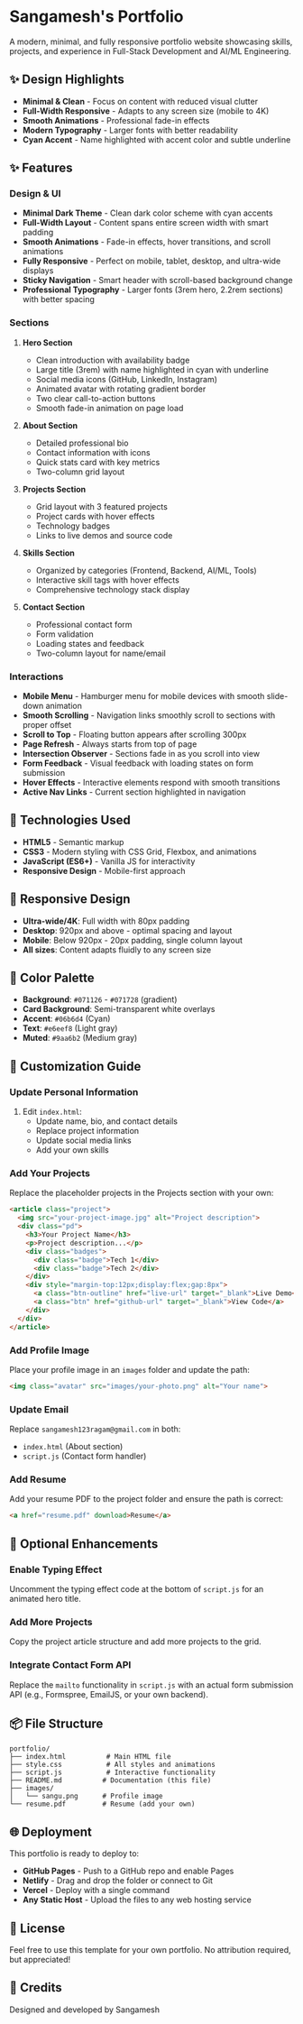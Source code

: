 # Sangamesh's Portfolio

A modern, minimal, and fully responsive portfolio website showcasing skills, projects, and experience in Full-Stack Development and AI/ML Engineering.

## ✨ Design Highlights

- **Minimal & Clean** - Focus on content with reduced visual clutter
- **Full-Width Responsive** - Adapts to any screen size (mobile to 4K)
- **Smooth Animations** - Professional fade-in effects
- **Modern Typography** - Larger fonts with better readability
- **Cyan Accent** - Name highlighted with accent color and subtle underline

## ✨ Features

### Design & UI
- **Minimal Dark Theme** - Clean dark color scheme with cyan accents
- **Full-Width Layout** - Content spans entire screen width with smart padding
- **Smooth Animations** - Fade-in effects, hover transitions, and scroll animations
- **Fully Responsive** - Perfect on mobile, tablet, desktop, and ultra-wide displays
- **Sticky Navigation** - Smart header with scroll-based background change
- **Professional Typography** - Larger fonts (3rem hero, 2.2rem sections) with better spacing

### Sections
1. **Hero Section**
   - Clean introduction with availability badge
   - Large title (3rem) with name highlighted in cyan with underline
   - Social media icons (GitHub, LinkedIn, Instagram)
   - Animated avatar with rotating gradient border
   - Two clear call-to-action buttons
   - Smooth fade-in animation on page load

2. **About Section**
   - Detailed professional bio
   - Contact information with icons
   - Quick stats card with key metrics
   - Two-column grid layout

3. **Projects Section**
   - Grid layout with 3 featured projects
   - Project cards with hover effects
   - Technology badges
   - Links to live demos and source code

4. **Skills Section**
   - Organized by categories (Frontend, Backend, AI/ML, Tools)
   - Interactive skill tags with hover effects
   - Comprehensive technology stack display

5. **Contact Section**
   - Professional contact form
   - Form validation
   - Loading states and feedback
   - Two-column layout for name/email

### Interactions
- **Mobile Menu** - Hamburger menu for mobile devices with smooth slide-down animation
- **Smooth Scrolling** - Navigation links smoothly scroll to sections with proper offset
- **Scroll to Top** - Floating button appears after scrolling 300px
- **Page Refresh** - Always starts from top of page
- **Intersection Observer** - Sections fade in as you scroll into view
- **Form Feedback** - Visual feedback with loading states on form submission
- **Hover Effects** - Interactive elements respond with smooth transitions
- **Active Nav Links** - Current section highlighted in navigation

## 🚀 Technologies Used

- **HTML5** - Semantic markup
- **CSS3** - Modern styling with CSS Grid, Flexbox, and animations
- **JavaScript (ES6+)** - Vanilla JS for interactivity
- **Responsive Design** - Mobile-first approach

## 📱 Responsive Design

- **Ultra-wide/4K**: Full width with 80px padding
- **Desktop**: 920px and above - optimal spacing and layout
- **Mobile**: Below 920px - 20px padding, single column layout
- **All sizes**: Content adapts fluidly to any screen size

## 🎨 Color Palette

- **Background**: `#071126` - `#071728` (gradient)
- **Card Background**: Semi-transparent white overlays
- **Accent**: `#06b6d4` (Cyan)
- **Text**: `#e6eef8` (Light gray)
- **Muted**: `#9aa6b2` (Medium gray)

## 📝 Customization Guide

### Update Personal Information
1. Edit `index.html`:
   - Update name, bio, and contact details
   - Replace project information
   - Update social media links
   - Add your own skills

### Add Your Projects
Replace the placeholder projects in the Projects section with your own:
```html
<article class="project">
  <img src="your-project-image.jpg" alt="Project description">
  <div class="pd">
    <h3>Your Project Name</h3>
    <p>Project description...</p>
    <div class="badges">
      <div class="badge">Tech 1</div>
      <div class="badge">Tech 2</div>
    </div>
    <div style="margin-top:12px;display:flex;gap:8px">
      <a class="btn-outline" href="live-url" target="_blank">Live Demo</a>
      <a class="btn" href="github-url" target="_blank">View Code</a>
    </div>
  </div>
</article>
```

### Add Profile Image
Place your profile image in an `images` folder and update the path:
```html
<img class="avatar" src="images/your-photo.png" alt="Your name">
```

### Update Email
Replace `sangamesh123ragam@gmail.com` in both:
- `index.html` (About section)
- `script.js` (Contact form handler)

### Add Resume
Add your resume PDF to the project folder and ensure the path is correct:
```html
<a href="resume.pdf" download>Resume</a>
```

## 🔧 Optional Enhancements

### Enable Typing Effect
Uncomment the typing effect code at the bottom of `script.js` for an animated hero title.

### Add More Projects
Copy the project article structure and add more projects to the grid.

### Integrate Contact Form API
Replace the `mailto` functionality in `script.js` with an actual form submission API (e.g., Formspree, EmailJS, or your own backend).

## 📦 File Structure

```
portfolio/
├── index.html          # Main HTML file
├── style.css           # All styles and animations
├── script.js           # Interactive functionality
├── README.md          # Documentation (this file)
├── images/
│   └── sangu.png      # Profile image
└── resume.pdf         # Resume (add your own)
```

## 🌐 Deployment

This portfolio is ready to deploy to:
- **GitHub Pages** - Push to a GitHub repo and enable Pages
- **Netlify** - Drag and drop the folder or connect to Git
- **Vercel** - Deploy with a single command
- **Any Static Host** - Upload the files to any web hosting service

## 📄 License

Feel free to use this template for your own portfolio. No attribution required, but appreciated!

## 🙏 Credits

Designed and developed by Sangamesh
